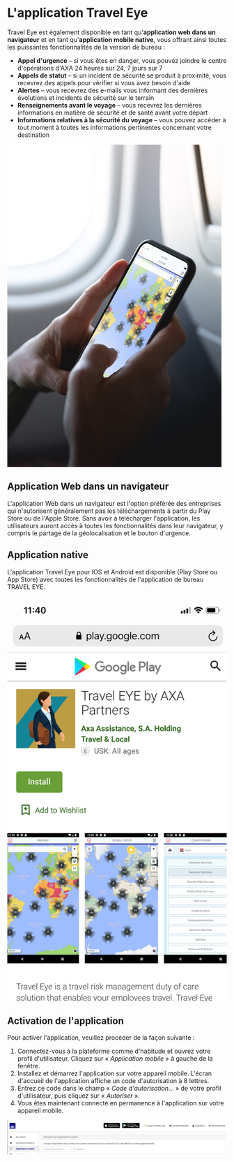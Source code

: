 # L'application Travel Eye

Travel Eye est également disponible en tant qu'**application web dans un navigateur** et en tant qu'**application mobile native**, vous offrant ainsi toutes les puissantes fonctionnalités de la version de bureau :

* **Appel d'urgence** – si vous êtes en danger, vous pouvez joindre le centre d'opérations d'AXA 24 heures sur 24, 7 jours sur 7
* **Appels de statut** – si un incident de sécurité se produit à proximité, vous recevrez des appels pour vérifier si vous avez besoin d'aide
* **Alertes** – vous recevrez des e-mails vous informant des dernières évolutions et incidents de sécurité sur le terrain
* **Renseignements avant le voyage** – vous recevrez les dernières informations en matière de sécurité et de santé avant votre départ
* **Informations relatives à la sécurité du voyage** – vous pouvez accéder à tout moment à toutes les informations pertinentes concernant votre destination

![](.gitbook/assets/axa-app.jpg)

## Application Web dans un navigateur

L'application Web dans un navigateur est l'option préférée des entreprises qui n'autorisent généralement pas les téléchargements à partir du Play Store ou de l'Apple Store. Sans avoir à télécharger l'application, les utilisateurs auront accès à toutes les fonctionnalités dans leur navigateur, y compris le partage de la géolocalisation et le bouton d'urgence.

## Application native

L'application Travel Eye pour IOS et Android est disponible \(Play Store ou App Store\) avec toutes les fonctionnalités de l'application de bureau TRAVEL EYE.

![](.gitbook/assets/axa-app-store-screenshot.png)

## Activation de l'application

Pour activer l'application, veuillez procéder de la façon suivante :

1. Connectez-vous à la plateforme comme d'habitude et ouvrez votre profil d'utilisateur. Cliquez sur « _Application mobile_ » à gauche de la fenêtre. 
2. Installez et démarrez l'application sur votre appareil mobile. L'écran d'accueil de l'application affiche un code d'autorisation à 8 lettres. 
3. Entrez ce code dans le champ « _Code d'autorisation_… » de votre profil d'utilisateur, puis cliquez sur « _Autoriser_ ». 
4. Vous êtes maintenant connecté en permanence à l'application sur votre appareil mobile.

![](.gitbook/assets/axa-app-travel-eye-user-backend-eng%20%282%29.png)

